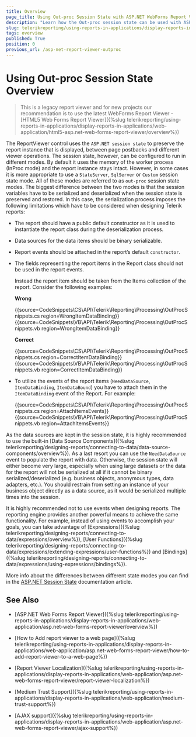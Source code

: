 ```yaml
---
title: Overview
page_title: Using Out-proc Session State with ASP.NET WebForms Report Viewer
description: "Learn how the Out-proc session state can be used with ASP.NET WebForms Report Viewer and when one should or should not use it."
slug: telerikreporting/using-reports-in-applications/display-reports-in-applications/web-application/asp.net-web-forms-report-viewer/using-out-proc-session-state/overview
tags: overview
published: True
position: 0
previous_url: /asp-net-report-viewer-outproc
---
```


# Using Out-proc Session State Overview

> This is a legacy report viewer and for new projects our recommendation is to use the latest WebForms Report Viewer - [HTML5 Web Forms Report Viewer]({%slug telerikreporting/using-reports-in-applications/display-reports-in-applications/web-application/html5-asp.net-web-forms-report-viewer/overview%})

The ReportViewer control uses the `ASP.NET session state` to preserve the report instance that is displayed, between page postbacks and different viewer operations. The session state, however, can be configured to run in different modes. By default it uses the memory of the worker process (InProc mode) and the report instance stays intact. However, in some cases it is more appropriate to use a `StateServer`, `SqlServer` or `Custom` session state mode. All of these modes are referred to as `out-proc` session state modes. The biggest difference between the two modes is that the session variables have to be serialized and deserialized when the session state is preserved and restored. In this case, the serialization process imposes the following limitations which have to be considered when designing Telerik reports:

* The report should have a public default constructor as it is used to instantiate the report class during the deserialization process.

* Data sources for the data items should be binary serializable.

* Report events should be attached in the report’s default `constructor`.

* The fields representing the report items in the Report class should not be used in the report events.
  
	Instead the report item should be taken from the Items collection of the report. Consider the following examples:
  
	__Wrong__ 

	{{source=CodeSnippets\CS\API\Telerik\Reporting\Processing\OutProcSnippets.cs region=WrongItemDataBinding}}
	{{source=CodeSnippets\VB\API\Telerik\Reporting\Processing\OutProcSnippets.vb region=WrongItemDataBinding}}

	__Correct__ 

	{{source=CodeSnippets\CS\API\Telerik\Reporting\Processing\OutProcSnippets.cs region=CorrectItemDataBinding}}
	{{source=CodeSnippets\VB\API\Telerik\Reporting\Processing\OutProcSnippets.vb region=CorrectItemDataBinding}}

* To utilize the events of the report items (`NeedDataSource`, `ItemDataBinding`, `ItemDataBound`) you have to attach them in the `ItemDataBinding` event of the Report. For example:

	{{source=CodeSnippets\CS\API\Telerik\Reporting\Processing\OutProcSnippets.cs region=AttachItemsEvents}}
	{{source=CodeSnippets\VB\API\Telerik\Reporting\Processing\OutProcSnippets.vb region=AttachItemsEvents}}


As the data sources are kept in the session state, it is highly recommended to use the built-in [Data Source Components]({%slug telerikreporting/designing-reports/connecting-to-data/data-source-components/overview%}). As a last resort you can use the `NeedDataSource` event to populate the report with data. Otherwise, the session state will either become very large, especially when using large datasets or the data for the report will not be serialized at all if it cannot be binary serialized/deserialized (e.g. business objects, anonymous types, data adapters, etc.). You should restrain from setting an instance of your business object directly as a data source, as it would be serialized multiple times into the session.

It is highly recommended not to use events when designing reports. The reporting engine provides another powerful means to achieve the same functionality. For example, instead of using events to accomplish your goals, you can take advantage of [Expressions]({%slug telerikreporting/designing-reports/connecting-to-data/expressions/overview%}), [User Functions]({%slug telerikreporting/designing-reports/connecting-to-data/expressions/extending-expressions/user-functions%}) and [Bindings]({%slug telerikreporting/designing-reports/connecting-to-data/expressions/using-expressions/bindings%}).

More info about the differences between different state modes you can find in the [ASP.NET Session State](https://learn.microsoft.com/en-us/previous-versions/dotnet/articles/ms972429(v=msdn.10)) documentation article.

## See Also

* [ASP.NET Web Forms Report Viewer]({%slug telerikreporting/using-reports-in-applications/display-reports-in-applications/web-application/asp.net-web-forms-report-viewer/overview%})

* [How to Add report viewer to a web page]({%slug telerikreporting/using-reports-in-applications/display-reports-in-applications/web-application/asp.net-web-forms-report-viewer/how-to-add-report-viewer-to-a-web-page%})

* [Report Viewer Localization]({%slug telerikreporting/using-reports-in-applications/display-reports-in-applications/web-application/asp.net-web-forms-report-viewer/report-viewer-localization%})

* [Medium Trust Support]({%slug telerikreporting/using-reports-in-applications/display-reports-in-applications/web-application/medium-trust-support%})

* [AJAX support]({%slug telerikreporting/using-reports-in-applications/display-reports-in-applications/web-application/asp.net-web-forms-report-viewer/ajax-support%})
